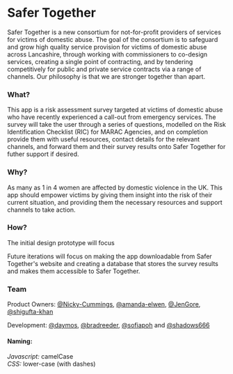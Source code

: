 # Safer Together

Safer Together is a new consortium for not-for-profit providers of services for victims of domestic abuse. The goal of the consortium is to safeguard and grow high quality service provision for victims of domestic abuse across Lancashire, through working with commissioners to co-design services, creating a single point of contracting, and by tendering competitively for public and private service contracts via a range of channels. Our philosophy is that we are stronger together than apart.

### What?

This app is a risk assessment survey targeted at victims of domestic abuse who have recently experienced a call-out from emergency services. The survey will take the user through a series of questions, modelled on the Risk Identification Checklist (RIC) for MARAC Agencies, and on completion provide them with useful resources, contact details for the relevant channels, and forward them and their survey results onto Safer Together for futher support if desired.
 
### Why?

As many as 1 in 4 women are affected by domestic violence in the UK. This app should empower victims by giving them insight into the risk of their current situation, and providing them the necessary resources and support channels to take action.

### How?

The initial design prototype will focus 

Future iterations will focus on making the app downloadable from Safer Together's website and creating a database that stores the survey results and makes them accessible to Safer Together.

### Team

Product Owners: [@Nicky-Cummings](https://github.com/Nicky-Cummings?tab=overview&from=2016-08-01&to=2016-08-31&utf8=%E2%9C%93), [@amanda-elwen](https://github.com/amanda-elwen?tab=overview&from=2016-08-01&to=2016-08-31&utf8=%E2%9C%93), [@JenGore](https://github.com/JenGore?tab=overview&from=2016-08-01&to=2016-08-31&utf8=%E2%9C%93), [@shigufta-khan](https://github.com/shigufta-khan?tab=overview&from=2016-08-01&to=2016-08-31&utf8=%E2%9C%93)

Development: [@daymos](https://github.com/daymos), [@bradreeder](https://github.com/bradreeder), [@sofiapoh](https://github.com/sofiapoh) and [@shadows666](https://github.com/Shadows666)

#### Naming:
<i>Javascript:</i> camelCase
<br>
<i>CSS:</i> lower-case (with dashes)
